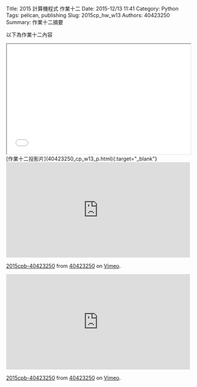 Title: 2015 計算機程式 作業十二
Date: 2015-12/13 11:41
Category: Python
Tags: pelican, publishing
Slug: 2015cp_hw_w13
Authors: 40423250
Summary: 作業十二摘要

以下為作業十二內容

<iframe src="40423250_cp_w13_p.html" width="500" height="300"></iframe>
[作業十二投影片](40423250_cp_w13_p.html){:target="_blank"}
<iframe src="https://player.vimeo.com/video/148641468" width="500" height="260" frameborder="0" webkitallowfullscreen mozallowfullscreen allowfullscreen></iframe> <p><a href="https://vimeo.com/148641468">2015cpb-40423250</a> from <a href="https://vimeo.com/user45523667">40423250</a> on <a href="https://vimeo.com">Vimeo</a>.</p>

<iframe src="https://player.vimeo.com/video/148641467" width="500" height="260" frameborder="0" webkitallowfullscreen mozallowfullscreen allowfullscreen></iframe> <p><a href="https://vimeo.com/148641467">2015cpb-40423250</a> from <a href="https://vimeo.com/user45523667">40423250</a> on <a href="https://vimeo.com">Vimeo</a>.</p>